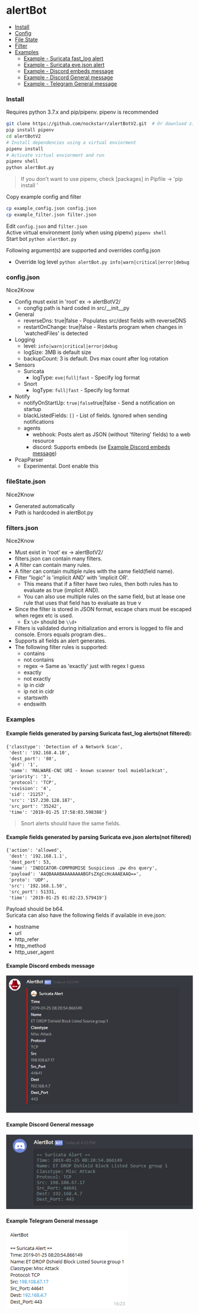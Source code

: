 # alertBot

* [Install](#install)  
* [Config](#configjson)  
* [File State](#filestatejson)  
* [Filter](#filtersjson)  
* [Examples](#examples)  
    * [Example - Suricata fast_log alert](#example-fields-generated-by-parsing-suricata-fast_log-alertsnot-filtered)  
    * [Example - Suricata eve.json alert](#example-fields-generated-by-parsing-suricata-evejson-alertsnot-filtered)  
    * [Example - Discord embeds message](#example-discord-embeds-message)  
    * [Example - Discord General message](#example-discord-general-message)  
    * [Example - Telegram General message](#example-telegram-general-message)  

### Install
Requires python 3.7.x and pip/pipenv. pipenv is recommended
```bash
git clone https://github.com/nockstarr/alertBotV2.git  # Or download zip
pip install pipenv
cd alertBotV2
# Install dependencies using a virtual enviorment
pipenv install
# Activate virtual enviorment and run
pipenv shell
python alertBot.py
```
> If you don't want to use pipenv, check [packages] in Pipfile -> 'pip install <package>'

Copy example config and filter 
```bash
cp example_config.json config.json
cp example_filter.json filter.json
```
Edit `config.json` and `filter.json`  
Active virtual environment (only when using pipenv) `pipenv shell`  
Start bot `python alertBot.py`  

Following argument(s) are supported and overrides config.json    
* Override log level `python alertBot.py info|warn|critical|error|debug`
### config.json
Nice2Know
* Config must exist in 'root' ex -> alertBotV2/
    - congfig path is hard coded in src/__init__py
* General
    - reverseDns: true|false - Populates src/dest fields with reverseDNS
    - restartOnChange: true|false - Restarts program when changes in 'watchedFiles' is detected
* Logging
    - level: `info|warn|critical|error|debug`
    - logSize: 3MB is default size
    - backupCount: 3 is default. Dvs max count after log rotation
* Sensors
    - Suricata
        - logType: `eve|full|fast` - Specify log format
    - Snort
        - logType: `full|fast` - Specify log format
* Notify
    - notifyOnStartUp: `true|false`true|false - Send a notification on startup
    - blackListedFields: `[]` - List of fields. Ignored when sending notifications
    - agents
        - webhook: Posts alert as JSON (without 'filtering' fields) to a web resource
        - discord: Supports embeds (se [Example Discord embeds message](#example-discord-embeds-message))
* PcapParser
    - Experimental. Dont enable this
### fileState.json
Nice2Know
* Generated automatically
* Path is hardcoded in alertBot.py
### filters.json
Nice2Know
* Must exist in 'root' ex -> alertBotV2/
* filters.json can contain many filters.
* A filter can contain many rules. 
* A filter can contain multiple rules with the same field(field name).
* Filter "logic" is 'implicit AND' with 'implicit OR'.
    - This means that if a filter have two rules, then both rules has to evaluate as true (implicit AND).
    - You can also use multiple rules on the same field, but at lease one rule that uses that field has to evaluate as true v
* Since the filter is stored in JSON format, escape chars must be escaped when regex etc is used.
    - Ex `\d+` should be `\\d+`
* Filters is validated during initialization and errors is logged to file and console. Errors equals program dies..
* Supports all fields an alert generates.
* The following filter rules is supported:
    - contains
    - not contains
    - regex -> Same as 'exactly' just with regex I guess
    - exactly
    - not exactly
    - ip in cidr
    - ip not in cidr
    - startswith
    - endswith

### Examples
#### Example fields generated by parsing Suricata fast_log alerts(not filtered):
```
{'classtype': 'Detection of a Network Scan',
 'dest': '192.168.4.10',
 'dest_port': '80',
 'gid': '1',
 'name': 'MALWARE-CNC URI - known scanner tool muieblackcat',
 'priority': '3',
 'protocol': 'TCP',
 'revision': '4',
 'sid': '21257',
 'src': '157.230.128.187',
 'src_port': '35242',
 'time': '2019-01-25 17:58:03.598388'}
```
> Snort alerts should have the same fields.  
#### Example fields generated by parsing Suricata eve.json alerts(not filtered)  
```
{'action': 'allowed',
 'dest': '192.168.1.1',
 'dest_port': 53,
 'name': 'INDICATOR-COMPROMISE Suspicious .pw dns query',
 'payload': 'AAQBAAABAAAAAAAABGFsZXgCcHcAAAEAAQ==',
 'proto': 'UDP',
 'src': '192.168.1.50',
 'src_port': 51331,
 'time': '2019-01-25 01:02:23.579419'}
```
Payload should be b64.  
Suricata can also have the following fields if available in eve.json:  
 * hostname
 * url
 * http_refer
 * http_method
 * http_user_agent
 
 
#### Example Discord embeds message
![](docs/assets/discord_embed_message.PNG)

#### Example Discord General message
![](docs/assets/discord_general_message.PNG)

#### Example Telegram General message
![](docs/assets/telegram_general_message.PNG)